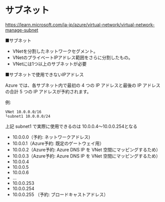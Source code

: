 # サブネット

https://learn.microsoft.com/ja-jp/azure/virtual-network/virtual-network-manage-subnet

■サブネット

- VNetを分割したネットワークセグメント。
- VNetのプライベートIPアドレス範囲をさらに分割したもの。
- VNetには1つ以上のサブネットが必要

■サブネットで使用できないIPアドレス

Azure では、各サブネット内で最初の 4 つの IP アドレスと最後の IP アドレスの合計 5 つの IP アドレスが予約されます。

例:

```
VNet 10.0.0.0/16
└subnet1 10.0.0.0/24
```

上記 subnet1 で実際に使用できるのは 10.0.0.4～10.0.0.254となる

- 10.0.0.0（予約: ネットワークアドレス)
- 10.0.0.1（Azure予約: 既定のゲートウェイ用）
- 10.0.0.2（Azure予約: Azure DNS IP を VNet 空間にマッピングするため）
- 10.0.0.3（Azure予約: Azure DNS IP を VNet 空間にマッピングするため）
- 10.0.0.4
- 10.0.0.5
- 10.0.0.6
- ...
- 10.0.0.253
- 10.0.0.254
- 10.0.0.255 （予約: ブロードキャストアドレス）